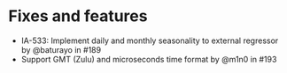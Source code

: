 # Fixes and features

* IA-533: Implement daily and monthly seasonality to external regressor by @baturayo in #189
* Support GMT (Zulu) and microseconds time format by @m1n0 in #193
